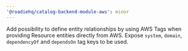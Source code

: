 ```yaml
---
'@roadiehq/catalog-backend-module-aws': minor
---
```


Add possibility to define entity relationships by using AWS Tags when providing Resource entities directly from AWS. Expose `system`, `domain`, `dependencyOf` and `dependsOn` tag keys to be used.
